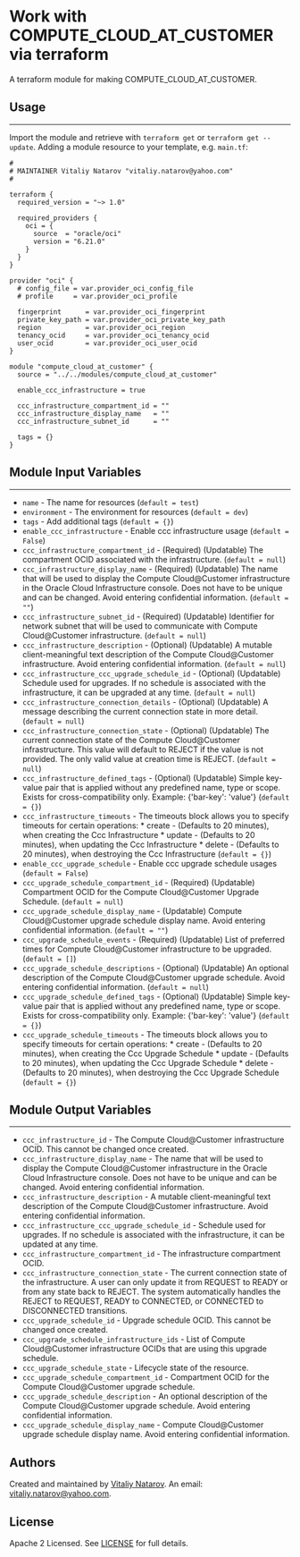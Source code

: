 # Work with COMPUTE_CLOUD_AT_CUSTOMER via terraform

A terraform module for making COMPUTE_CLOUD_AT_CUSTOMER.


## Usage
----------------------
Import the module and retrieve with ```terraform get``` or ```terraform get --update```. Adding a module resource to your template, e.g. `main.tf`:

```
#
# MAINTAINER Vitaliy Natarov "vitaliy.natarov@yahoo.com"
#

terraform {
  required_version = "~> 1.0"

  required_providers {
    oci = {
      source  = "oracle/oci"
      version = "6.21.0"
    }
  }
}

provider "oci" {
  # config_file = var.provider_oci_config_file
  # profile     = var.provider_oci_profile

  fingerprint      = var.provider_oci_fingerprint
  private_key_path = var.provider_oci_private_key_path
  region           = var.provider_oci_region
  tenancy_ocid     = var.provider_oci_tenancy_ocid
  user_ocid        = var.provider_oci_user_ocid
}

module "compute_cloud_at_customer" {
  source = "../../modules/compute_cloud_at_customer"

  enable_ccc_infrastructure = true

  ccc_infrastructure_compartment_id = ""
  ccc_infrastructure_display_name   = ""
  ccc_infrastructure_subnet_id      = ""

  tags = {}
}

```

## Module Input Variables
----------------------
- `name` - The name for resources (`default = test`)
- `environment` - The environment for resources (`default = dev`)
- `tags` - Add additional tags (`default = {}`)
- `enable_ccc_infrastructure` - Enable ccc infrastructure usage (`default = False`)
- `ccc_infrastructure_compartment_id` - (Required) (Updatable) The compartment OCID associated with the infrastructure. (`default = null`)
- `ccc_infrastructure_display_name` - (Required) (Updatable) The name that will be used to display the Compute Cloud@Customer infrastructure in the Oracle Cloud Infrastructure console. Does not have to be unique and can be changed. Avoid entering confidential information. (`default = ""`)
- `ccc_infrastructure_subnet_id` - (Required) (Updatable) Identifier for network subnet that will be used to communicate with Compute Cloud@Customer infrastructure. (`default = null`)
- `ccc_infrastructure_description` - (Optional) (Updatable) A mutable client-meaningful text description of the Compute Cloud@Customer infrastructure. Avoid entering confidential information. (`default = null`)
- `ccc_infrastructure_ccc_upgrade_schedule_id` - (Optional) (Updatable) Schedule used for upgrades. If no schedule is associated with the infrastructure, it can be upgraded at any time. (`default = null`)
- `ccc_infrastructure_connection_details` - (Optional) (Updatable) A message describing the current connection state in more detail. (`default = null`)
- `ccc_infrastructure_connection_state` - (Optional) (Updatable) The current connection state of the Compute Cloud@Customer infrastructure. This value will default to REJECT if the value is not provided. The only valid value at creation time is REJECT. (`default = null`)
- `ccc_infrastructure_defined_tags` - (Optional) (Updatable) Simple key-value pair that is applied without any predefined name, type or scope. Exists for cross-compatibility only. Example: {'bar-key': 'value'} (`default = {}`)
- `ccc_infrastructure_timeouts` - The timeouts block allows you to specify timeouts for certain operations: * create - (Defaults to 20 minutes), when creating the Ccc Infrastructure * update - (Defaults to 20 minutes), when updating the Ccc Infrastructure * delete - (Defaults to 20 minutes), when destroying the Ccc Infrastructure (`default = {}`)
- `enable_ccc_upgrade_schedule` - Enable ccc upgrade schedule usages (`default = False`)
- `ccc_upgrade_schedule_compartment_id` - (Required) (Updatable) Compartment OCID for the Compute Cloud@Customer Upgrade Schedule. (`default = null`)
- `ccc_upgrade_schedule_display_name` - (Updatable) Compute Cloud@Customer upgrade schedule display name. Avoid entering confidential information. (`default = ""`)
- `ccc_upgrade_schedule_events` - (Required) (Updatable) List of preferred times for Compute Cloud@Customer infrastructure to be upgraded. (`default = []`)
- `ccc_upgrade_schedule_descriptions` - (Optional) (Updatable) An optional description of the Compute Cloud@Customer upgrade schedule. Avoid entering confidential information. (`default = null`)
- `ccc_upgrade_schedule_defined_tags` - (Optional) (Updatable) Simple key-value pair that is applied without any predefined name, type or scope. Exists for cross-compatibility only. Example: {'bar-key': 'value'} (`default = {}`)
- `ccc_upgrade_schedule_timeouts` - The timeouts block allows you to specify timeouts for certain operations: * create - (Defaults to 20 minutes), when creating the Ccc Upgrade Schedule * update - (Defaults to 20 minutes), when updating the Ccc Upgrade Schedule * delete - (Defaults to 20 minutes), when destroying the Ccc Upgrade Schedule (`default = {}`)

## Module Output Variables
----------------------
- `ccc_infrastructure_id` - The Compute Cloud@Customer infrastructure OCID. This cannot be changed once created.
- `ccc_infrastructure_display_name` - The name that will be used to display the Compute Cloud@Customer infrastructure in the Oracle Cloud Infrastructure console. Does not have to be unique and can be changed. Avoid entering confidential information.
- `ccc_infrastructure_description` - A mutable client-meaningful text description of the Compute Cloud@Customer infrastructure. Avoid entering confidential information.
- `ccc_infrastructure_ccc_upgrade_schedule_id` - Schedule used for upgrades. If no schedule is associated with the infrastructure, it can be updated at any time.
- `ccc_infrastructure_compartment_id` - The infrastructure compartment OCID.
- `ccc_infrastructure_connection_state` - The current connection state of the infrastructure. A user can only update it from REQUEST to READY or from any state back to REJECT. The system automatically handles the REJECT to REQUEST, READY to CONNECTED, or CONNECTED to DISCONNECTED transitions.
- `ccc_upgrade_schedule_id` - Upgrade schedule OCID. This cannot be changed once created.
- `ccc_upgrade_schedule_infrastructure_ids` - List of Compute Cloud@Customer infrastructure OCIDs that are using this upgrade schedule.
- `ccc_upgrade_schedule_state` - Lifecycle state of the resource.
- `ccc_upgrade_schedule_compartment_id` - Compartment OCID for the Compute Cloud@Customer upgrade schedule.
- `ccc_upgrade_schedule_description` - An optional description of the Compute Cloud@Customer upgrade schedule. Avoid entering confidential information.
- `ccc_upgrade_schedule_display_name` - Compute Cloud@Customer upgrade schedule display name. Avoid entering confidential information.


## Authors

Created and maintained by [Vitaliy Natarov](https://github.com/SebastianUA). An email: [vitaliy.natarov@yahoo.com](vitaliy.natarov@yahoo.com).

## License

Apache 2 Licensed. See [LICENSE](https://github.com/SebastianUA/terraform/blob/master/LICENSE) for full details.
